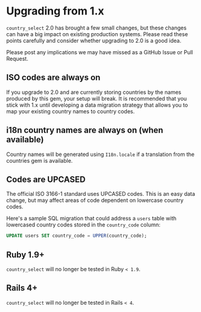 # Upgrading from 1.x

`country_select` 2.0 has brought a few small changes, but these changes
can have a big impact on existing production systems. Please read these
points carefully and consider whether upgrading to 2.0 is a good idea.

Please post any implications we may have missed as a GitHub Issue
or Pull Request.

## ISO codes are always on

If you upgrade to 2.0 and are currently storing countries by the names
produced by this gem, your setup will break. It is recommended that you
stick with 1.x until developing a data migration strategy that allows
you to map your existing country names to country codes.

## i18n country names are always on (when available)

Country names will be generated using `I18n.locale` if a translation
from the countries gem is available.

## Codes are UPCASED

The official ISO 3166-1 standard uses UPCASED codes. This is an easy
data change, but may affect areas of code dependent on lowercase country
codes.

Here's a sample SQL migration that could address a `users` table with
lowercased country codes stored in the `country_code` column:

```sql
UPDATE users SET country_code = UPPER(country_code);
```

## Ruby 1.9+

`country_select` will no longer be tested in Ruby `< 1.9`.

## Rails 4+

`country_select` will no longer be tested in Rails `< 4`.

